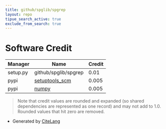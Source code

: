 ```yaml
---
title: github/spglib/spgrep
layout: repo
tipue_search_active: true
exclude_from_search: true
---
```

# Software Credit

|Manager|Name|Credit|
|-------|----|------|
|setup.py|github/spglib/spgrep|0.01|
|pypi|[setuptools_scm](https://github.com/pypa/setuptools_scm/)|0.005|
|pypi|[numpy](https://www.numpy.org)|0.005|


> Note that credit values are rounded and expanded (so shared dependencies are represented as one record) and may not add to 1.0. Rounded values that hit zero are removed.


- Generated by [CiteLang](https://github.com/vsoch/citelang)
